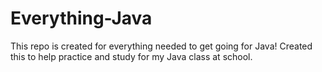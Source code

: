 # Everything-Java
This repo is created for everything needed to get going for Java!
Created this to help practice and study for my Java class at school.
